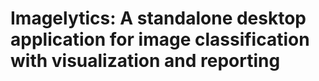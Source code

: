 # Imagelytics: A standalone desktop application for image classification with visualization and reporting
